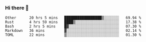 ### Hi there 👋

<!--
**WShiBin/WShiBin** is a ✨ _special_ ✨ repository because its `README.md` (this file) appears on your GitHub profile.

Here are some ideas to get you started:

- 🔭 I’m currently working on ...
- 🌱 I’m currently learning ...
- 👯 I’m looking to collaborate on ...
- 🤔 I’m looking for help with ...
- 💬 Ask me about ...
- 📫 How to reach me: ...
- 😄 Pronouns: ...
- ⚡ Fun fact: ...
-->

<!--START_SECTION:waka-->
```text
Other      20 hrs 5 mins   █████████████████▒░░░░░░░   69.94 % 
Rust       4 hrs 59 mins   ████▒░░░░░░░░░░░░░░░░░░░░   17.38 % 
Bash       2 hrs 5 mins    █▓░░░░░░░░░░░░░░░░░░░░░░░   07.30 % 
Markdown   36 mins         ▓░░░░░░░░░░░░░░░░░░░░░░░░   02.14 % 
TOML       22 mins         ▒░░░░░░░░░░░░░░░░░░░░░░░░   01.30 % 
```
<!--END_SECTION:waka-->
